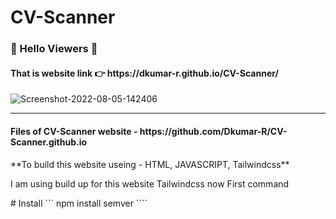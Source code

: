 # CV-Scanner
### 🙏 Hello Viewers 🙏
<h4>That is website link 👉 https://dkumar-r.github.io/CV-Scanner/</h4>
<img src="https://i.ibb.co/231R933/Screenshot-2022-08-05-142406.png" alt="Screenshot-2022-08-05-142406" border="0"></p>
<hr>
<h4>Files of CV-Scanner website - https://github.com/Dkumar-R/CV-Scanner.github.io</h4>
**To build this website useing - HTML, JAVASCRIPT, Tailwindcss**
<p>I am using build up for this website Tailwindcss now First command</p>
# Install
```
npm install semver
````
